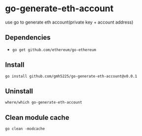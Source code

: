 # go-generate-eth-account
use go to generate eth account(private key + account address)


## Dependencies
- ``go get github.com/ethereum/go-ethereum``

## Install
``
go install github.com/gmh5225/go-generate-eth-account@v0.0.1
``

## Uninstall
``
where/which go-generate-eth-account
``

## Clean module cache
``
go clean -modcache
``

